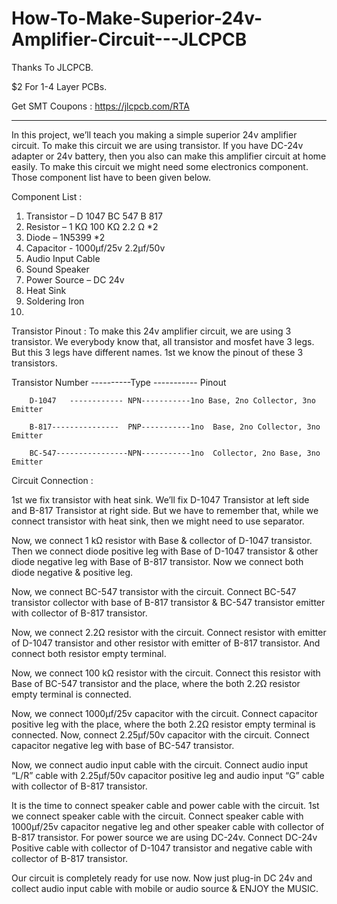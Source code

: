 # How-To-Make-Superior-24v-Amplifier-Circuit---JLCPCB

Thanks To JLCPCB.

$2 For 1-4 Layer PCBs.

Get SMT Coupons : https://jlcpcb.com/RTA

------------------------------------------------------

In this project, we’ll teach you making a simple superior 24v amplifier circuit. To make this circuit we are using transistor. If you have DC-24v adapter or 24v battery, then you also can make this amplifier circuit at home easily. 
To make this circuit we might need some electronics component. Those component list have to been given below.

Component List : 
1. Transistor –  D 1047
                 BC 547
                 B 817                         
2. Resistor – 1 KΩ
              100 KΩ
              2.2 Ω *2
3. Diode – 1N5399 *2
4. Capacitor - 1000µf/25v
               2.2µf/50v
5. Audio Input Cable
6. Sound Speaker
7. Power Source – DC 24v
8. Heat Sink
9. Soldering Iron
10. 

Transistor Pinout : 
To make this 24v amplifier circuit, we are using 3 transistor. We everybody know that, all transistor and mosfet have 3 legs. But this 3 legs have different names. 1st we know the pinout of these 3 transistors.

Transistor Number ----------Type ----------- Pinout

        D-1047   ------------ NPN-----------1no Base, 2no Collector, 3no Emitter
        
        B-817---------------  PNP-----------1no  Base, 2no Collector, 3no Emitter
        
        BC-547----------------NPN-----------1no  Collector, 2no Base, 3no Emitter
        

Circuit Connection :

1st we fix transistor with heat sink. We’ll fix D-1047 Transistor at left side and B-817 Transistor at right side. But we have to remember that, while we connect transistor with heat sink, then we might need to use separator.

Now, we connect 1 kΩ resistor with Base & collector of D-1047 transistor. Then we connect diode positive leg with Base of D-1047 transistor & other diode negative leg with Base of B-817 transistor. Now we connect both diode negative & positive leg. 

Now, we connect BC-547 transistor with the circuit. Connect BC-547 transistor collector with base of B-817 transistor & BC-547 transistor emitter with collector of B-817 transistor.

Now, we connect 2.2Ω resistor with the circuit. Connect resistor with emitter of D-1047 transistor and other resistor with emitter of B-817 transistor. And connect both resistor empty terminal. 

Now, we connect 100 kΩ resistor with the circuit. Connect this resistor with Base of BC-547 transistor and the place, where the both 2.2Ω resistor empty terminal is connected.

Now, we connect 1000µf/25v capacitor with the circuit. Connect capacitor positive leg with the place, where the both 2.2Ω resistor empty terminal is connected.
Now, connect 2.25µf/50v capacitor with the circuit. Connect capacitor negative leg with base of BC-547 transistor. 

Now, we connect audio input cable with the circuit. Connect audio input “L/R” cable with 2.25µf/50v capacitor positive leg and audio input “G” cable with collector of B-817 transistor.

It is the time to connect speaker cable and power cable with the circuit. 1st we connect speaker cable with the circuit. Connect speaker cable with 1000µf/25v capacitor negative leg and other speaker cable with collector of B-817 transistor.
For power source we are using DC-24v. Connect DC-24v Positive cable with collector of D-1047 transistor and negative cable with collector of B-817 transistor.

Our circuit is completely ready for use now. Now just plug-in DC 24v and collect audio input cable with mobile or audio source & ENJOY the MUSIC.
